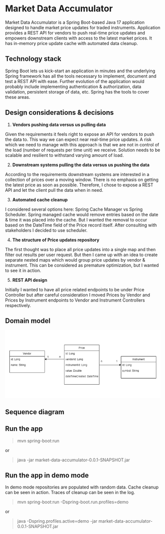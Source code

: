 Market Data Accumulator
========================

Market Data Accumulator is a Spring Boot-based Java 17 application designed to handle market price updates for traded instruments.
Application provides a REST API for vendors to push real-time price updates and empowers downstream clients with access to the latest market prices.
It has in-memory price update cache with automated data cleanup.

## Technology stack
Spring Boot lets us kick-start an application in minutes and the underlying Spring framework has all the tools necessary to implement, document and test a REST API with ease.
Further evolution of the application would probably include implementing authentication & authorization, data validation, persistent storage of data, etc.
Spring has the tools to cover these areas.

## Design considerations & decisions
1. <b>Vendors pushing data versus us pulling data</b>

Given the requirements it feels right to expose an API for vendors to push the data to. This way we can expect near real-time price updates.
A risk which we need to manage with this approach is that we are not in control of the load (number of requests per time unit) we receive. Solution needs to be scalable and resilient to withstand varying amount of load.

2. <b>Downstream systems pulling the data versus us pushing the data</b>

According to the requirements downstream systems are interested in a collection of prices over a moving window.
There is no emphasis on getting the latest price as soon as possible.
Therefore, I chose to expose a REST API and let the client pull the data when in need.

3. <b>Automated cache cleanup</b>

I considered several options here: Spring Cache Manager vs Spring Scheduler.
Spring managed cache would remove entries based on the date & time it was placed into the cache.
But I wanted the removal to occur based on the DateTime field of the Price record itself.
After consulting with stakeholders I decided to use scheduler.

4. <b>The structure of Price updates repository</b>

The first thought was to place all price updates into a single map and then filter out results per user request.
But then I came up with an idea to create separate nested maps which would group price updates by vendor & instrument.
This can be considered as premature optimization, but I wanted to see it in action.

5. <b>REST API design</b>

Initially I wanted to have all price related endpoints to be under Price Controller but after careful consideration
I moved Prices by Vendor and Prices by Instrument endpoints to Vendor and Instrument Controllers respectively.

## Domain model

![domain-model](docs/domain-model.png)

## Sequence diagram


## Run the app
>mvn spring-boot:run

or

>java -jar market-data-accumulator-0.0.1-SNAPSHOT.jar

## Run the app in demo mode

In demo mode repositories are populated with random data. Cache cleanup can be seen in action. Traces of cleanup can be seen in the log.

>mvn spring-boot:run -Dspring-boot.run.profiles=demo

or

>java -Dspring.profiles.active=demo -jar market-data-accumulator-0.0.1-SNAPSHOT.jar

